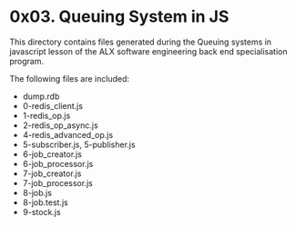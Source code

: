 # 0x03. Queuing System in JS

This directory contains files generated during the Queuing systems in javascript lesson of the ALX software engineering back end specialisation program.

The following files are included:

- dump.rdb
- 0-redis_client.js
- 1-redis_op.js
- 2-redis_op_async.js
- 4-redis_advanced_op.js
- 5-subscriber.js, 5-publisher.js
- 6-job_creator.js
- 6-job_processor.js
- 7-job_creator.js
- 7-job_processor.js
- 8-job.js
- 8-job.test.js
- 9-stock.js